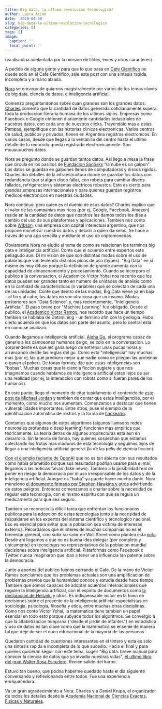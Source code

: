 ```yaml
---
title: Big data, la ultima revolucion tecnologica?
author: Laura Acion
date: '2019-04-30'
slug: big-data-la-ultima-revolucion-tecnologica
categories: []
tags: []
image:
  caption: ''
  focal_point: ''
---
```


(va disculpa adelantada por la omision de tildes, enies y otros caracteres)

A pedido de alguna gente y para que lo que pasa en [Cafe Cientifico](https://www.ancefn.org.ar/contenido.asp?id=2547) no quede solo en el Cafe Cientifico, sale este post con una sintesis rapida, incompleta y a mano alzada.

[Nora](https://twitter.com/norabar) se encargo de guiarnos magistralmente por varios de los temas claves de big data, ciencia de datos, e inteligencia artificial.

Comenzo preguntandonos sobre cuan grandes son los grandes datos. [Charles](https://twitter.com/ch4rleston) comento que la cantidad de datos generada cotidianamente supera toda la produccion literaria humana de los ultimos siglos. Empresas como Facebook o Google obtienen diariamente cantidades industriales de nuestros datos, con cada uno de nuestros clicks. Trayendolo mas a estas Pampas, ejemplifique con las historias clinicas electronicas. Varios centros de salud, publicos y privados, tienen en Argentina registros electronicos. En varios casos, desde que llegas a la ventanilla del centro hasta el ultimo detalle de tu recorrido queda registrado electronicamente. Son muuuuuuchos datos.

Nora se pregunto donde se guardan tantos datos. Asi llego a mesa la frase que circula en los pasillos de [Fundacion Sadosky](http://www.fundacionsadosky.org.ar/) "la nube es un galpon". Los datos se guardan en galpones llenos de computadoras y discos rigidos. Charles dio detalles de la infraestructura donde se guardan los datos con redundancia (por si algun disco falla), con robots para cambiar discos fallados, refrigeracion y sistemas electricos robustos. Esto es cierto para grandes empresas internacionales y para quienes guardan registros medicos electronicos en nuestras ciudades.

Nora continuo: pero quien es el duenio de esos datos? Charles explico que el valor de las companias mas ricas (por ej, Google, Facebook, Amazon) reside en la cantidad de datos que nosotros les damos todos los dias a cambio del uso de sus plataformas y aplicaciones. Tambien nos conto sobre [Wibson](https://twitter.com/WibsonOrg), una empresa con capital intelectual argentino, que nos propone monetizar nuestros datos y decidir a quien darselos. Se hace a traves de una app sencilla y mediante el uso de criptomonedas.

Obviamente Nora no eludio el tema de como se relacionan los terminos big data e inteligencia artificial. Conte que el acuerdo entre expertos esta peliagudo aun. Di mi vision de que son distintas modas sobre el uso de palabras que van teniendo distintos picos de uso (hypes). "Big Data" en si mismo es muy difuso porque la definicion de grande aumenta con la capacidad de almacenamiento y procesamiento. Cuando se incorporo el publico a la conversacion, el [Academico Victor Yohai](https://www.ancefn.org.ar/contenido.asp?id=2011) nos recordo que los datos pueden ser grandes tanto en numero de unidades de analisis como en la cantidad de caracteristicas (o variables) que se colectan de cada una de las unidades. Conte que dentro de las modas, Big Data viene ya en baja - al fin y al cabo, los datos no son otra cosa que un insumo. Modas posteriores son "Data Science" y, mas recientemente, "Inteligencia Artificial". El paso breve por "Machine Learning" fue obligado. Desde el publico, el [Academico Victor Ramos](https://www.ancefn.org.ar/contenido.asp?id=2002), nos recordo que hace un tiempo tambien se hablaba de Datamining - un termino afin con la geologia. Hubo cierto acuerdo en que los datos son parte del asunto, pero lo central esta en como se analizan.

Cuando llegamos a inteligencia artificial, [Alpha Go](https://es.wikipedia.org/wiki/AlphaGo), el programa capaz de ganarle a los campeones humanos de go, se colo en la conversacion. Lo sorprendente es que les gana luego de entrenar unas pocas horas y arrancando desde las reglas del go. Como esta "inteligencia" hay muchas mas (por ej, las que predicen mejor que nadie como se pliegan las proteinas o ganan al poker). De todas formas, dije que estas inteligencias son "bobas". Muchas cosas que la ciencia ficcion sugiere y que nos imaginamos cuando hablamos de inteligencia artificial estan lejos de ser una realidad (por ej, la interaccion con robots como si fueran pares de los humanos). 

En este punto, llego el momento de citar tupidamente el contenido de [este post de Michael Jordan](https://medium.com/@mijordan3/artificial-intelligence-the-revolution-hasnt-happened-yet-5e1d5812e1e7) y tambien de contar que estas inteligencias, por el momento, como mucho nos aumentan. Comenzamos a destacar que tienen vulnerabilidades importantes. Entre otros, puse el ejemplo de la identificacion automatica de rostros y la forma de [hackearlo](https://twitter.com/nwolovick/status/1120326118442246149).

Contamos que algunos de estos algoritmos (algunos llamados redes neuronales profundas o deep learning) funcionan mas empirica que teoricamente. La teoria detras de algunas arquitecturas esta aun en desarrollo. Sin la teoria de fondo, hay quienes sospechan que estamos colectando los frutos mas maduros de esta tecnologia y seguimos lejos de llegar a una inteligencia artificial general (la de las pelis de ciencia ficcion).

[Con el ejemplo reciente de OpenAI](https://openai.com/blog/better-language-models/) que no es tan abierta con sus resultados como habia prometido porque sus resultados podrian usarse para el mal, llegamos a las noticias falsas (fake news). Tambien a la posibilidad real de poner en riesgo la democracia por el uso irresponsable de los datos y de la inteligencia artificial. Aunque es "boba" ya puede hacer mucho danio. Nora menciono [el documento firmado por Stephen Hawkins y otros](https://en.wikipedia.org/wiki/Open_Letter_on_Artificial_Intelligence) advirtiendo de estos peligros. Entonces comenzamos a charlar sobre la necesidad de regular esta tecnologia, con el mismo espiritu con que se regula un medicamento para que sea seguro. 

Tambien se reconocio la dificil tarea que enfrentan los funcionarios publicos para la adopcion de estas tecnologias junto a la necesidad de respaldarse en los expertos del sistema cientifico y tecnologico nacional. Eso es esencial para evitar que la poblacion sea victima de intereses externos. Recordamos que el interes de muchas companias no es el bienestar general, sino subir su valor en Wall Street como plantea esta [nota](https://www.newyorker.com/news/letter-from-silicon-valley/jack-dorseys-ted-interview-and-the-end-of-an-era). Desde ahi llegamos a que no es buena idea delegar (por completo y unicamente) en tecnologos no representativos de la poblacion mundial decisiones sobre inteligencia artificial. Plataformas como Facebook o Twitter nunca imaginaron que iban a tener una influencia tan patente sobre la democracia. 

Junto a aportes del publico fuimos cerrando el Cafe. De la mano de Victor Ramos concluimos que los problemas actuales son una amplificacion de problemas previos que la humanidad conoce y estudia desde hace tiempo. Tambien que somos capaces de adoptar acuerdos internacionales que regulen la inteligencia artificial, con el espiritu de documentos como [la declaracion de Helsinki](https://www.wma.net/es/policies-post/declaracion-de-helsinki-de-la-amm-principios-eticos-para-las-investigaciones-medicas-en-seres-humanos/) y otros. Es indispensable incluir en la toma de decisiones sobre el presente de la inteligencia artificial especialistas en sociologia, psicologia, filosofia y etica, entre muchas otras disciplinas. Como nos conto Victor Yohai, la matematica tiene tambien un papel esencial en todo esto porque subyace todos los algoritmos. Se convergio a que la alfabetizacion temprana ("desde el jardin de infantes") en estadistica y uso de datos es tan clave como que la matematica se ensenie de manera tal que deje de ser el cuco educacional de la mayoria de las personas.

Quedaron cantidad de cuestiones interesantes en el tintero y esta es solo una sintesis rapida e incompleta de lo que sucedio. Hacia el final y para quienes quisieran seguir con este tema, sugeri "Big data: breve manual para conocer la ciencia de datos que ya invadio nuestras vidas", [el ultimo libro del gran Walter Sosa Escudero](https://twitter.com/wsosaescudero/status/1121523898619658240). Recien salido del horno.

Estuvo tan bueno, que podria haberme quedado hasta el dia siguiente conversando y reflexionando entre todos. Fue una experiencia enriquecedora. 

Va un gran agradecimiento a Nora, Charles y a Daniel Krupa, el organizador de todos los detalles desde la [Academia Nacional de Ciencias Exactas, Fisicas y Naturales](https://www.ancefn.org.ar/).